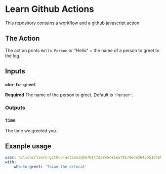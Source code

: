 # Learn Github Actions
This repository contains a workflow and a github javascript action

## The Action

The action prints `Hello Person` or "Hello" + the name of a person to greet to the log.

## Inputs

### `who-to-greet`

**Required** The name of the person to greet. Default is `"Person"`.

### Outputs

### `time`

The time we greeted you.

## Exanple usage

```yaml
uses: actions/learn-github-actions@@e76147da8e5c81eaf017dede5645551d4b94427b
with:
    who-to-greet: 'Taiwo the octocat'
```

